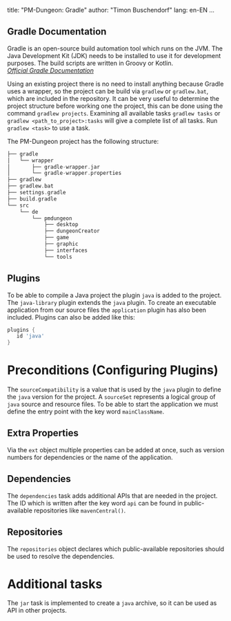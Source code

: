 title: "PM-Dungeon: Gradle"
author: "Timon Buschendorf"
lang: en-EN
...

## Gradle Documentation

Gradle is an open-source build automation tool which runs on the JVM. The
Java Development Kit (JDK) needs to be installed to use it for development
purposes. The build scripts are written in Groovy or Kotlin.\
*[Official Gradle Documentation](https://docs.gradle.org/current/userguide/userguide.html)*

Using an existing project there is no need to install anything because
Gradle uses a wrapper, so the project can be build via `gradlew` or `gradlew.bat`,
which are included in the repository.
It can be very useful to determine the project structure before working one
the project, this can be done using the command `gradlew projects`. Examining
all available tasks `gradlew tasks` or `gradlew <path_to_project>:tasks` will
give a complete list of all tasks. Run `gradlew <task>` to use a task.

The PM-Dungeon project has the following structure:
```groovy
├── gradle
│   └── wrapper
│       ├── gradle-wrapper.jar
│       └── gradle-wrapper.properties
├── gradlew
├── gradlew.bat
├── settings.gradle
├── build.gradle
└── src
    └── de
        └── pmdungeon
            ├── desktop
            ├── dungeonCreator
            ├── game
            ├── graphic
            ├── interfaces
            └── tools
```

## Plugins

To be able to compile a Java project the plugin `java` is
added to the project. The `java-library` plugin extends the `java`
plugin. To create an executable application from our source files
the `application` plugin has also been included.
Plugins can also be added like this:
```groovy
plugins {
   id 'java'
}
```

# Preconditions (Configuring Plugins)

The `sourceCompatibility` is a value that is used by the
`java` plugin to define the `java` version for the project.
A `sourceSet` represents a logical group of `java` source and
resource files. To be able to start the application we must
define the entry point with the key word `mainClassName`.

## Extra Properties

Via the `ext` object multiple properties can be added at once,
such as version numbers for dependencies or the name of the application.

## Dependencies

The `dependencies` task adds additional APIs that are
needed in the project. The ID which is written after the key
word `api` can be found in public-available repositories like
`mavenCentral()`.

## Repositories

The `repositories` object declares which public-available
repositories should be used to resolve the dependencies.

# Additional tasks

The `jar` task is implemented to create a `java` archive, so it can
be used as API in other projects.
